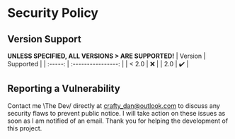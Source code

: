 # Security Policy


## Version Support

**UNLESS SPECIFIED, ALL VERSIONS > ARE SUPPORTED!**
| Version |      Supported     |
| :-----: | :----------------: |
|  < 2.0  |         ❌        |
|   2.0   |         ✔️        |

## Reporting a Vulnerability

Contact me \The Dev/ directly at crafty_dan@outlook.com to discuss any security flaws to prevent public notice. I will take action on these issues as soon as I am notified of an email. Thank you for helping the development of this project.
